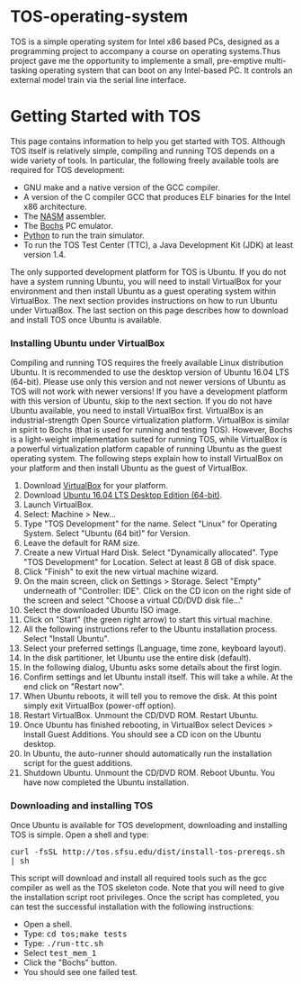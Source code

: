 # TOS-operating-system
 TOS is a simple operating system for Intel x86 based PCs, designed as a programming project to accompany a course on operating systems.Thus project gave me the opportunity to implemente a small, pre-emptive multi-tasking operating system that can boot on any Intel-based PC. It controls an external model train via the serial line interface.

<h1>Getting Started with TOS</h1>

<p>
This page contains information to help you get started
with TOS.
Although TOS itself is relatively simple, compiling and running
TOS depends on a wide variety of tools. In particular, the following
freely available tools are required for TOS development:
</p>

<ul>
<li> GNU make and a native version of the GCC compiler.
</li><li> A version of the C compiler GCC that produces ELF binaries
for the Intel x86 architecture.
</li><li> The <a href="http://sourceforge.net/projects/nasm/">NASM</a> assembler.
</li><li> The <a href="http://bochs.sourceforge.net/">Bochs</a> PC emulator.
</li><li> <a href="http://www.python.org/">Python</a> to run the train simulator.
</li><li> To run the TOS Test Center (TTC), a Java Development Kit (JDK)
at least version 1.4.
</li></ul>

<p>
The only supported development platform for TOS is Ubuntu. If you do not
have a system running Ubuntu, you will need to install VirtualBox for your
environment and then install Ubuntu as a guest operating system within VirtualBox.
The next section provides instructions on how to run Ubuntu under VirtualBox.
The last section on this page describes how to download and install TOS once
Ubuntu is available.
</p>


<h3>Installing Ubuntu under VirtualBox</h3>

<p>
Compiling and running TOS requires the freely available Linux distribution
Ubuntu. It is recommended to use the desktop version of Ubuntu 16.04 LTS (64-bit).
Please use only this version and not newer versions of Ubuntu as TOS will
not work with newer versions!
If you have a development platform with this version of Ubuntu, skip to the next
section. If you do not have Ubuntu available, you need to install VirtualBox first.
VirtualBox is an industrial-strength Open
Source virtualization platform. VirtualBox is similar in spirit
to Bochs (that is used for running and testing TOS). However,
Bochs is a light-weight implementation suited for running TOS, while
VirtualBox is a powerful virtualization platform capable of running
Ubuntu as the guest operating system. The following steps explain
how to install VirtualBox on your platform and then install Ubuntu as the
guest of VirtualBox.

</p><ol>
<li> Download <a href="http://www.virtualbox.org/">VirtualBox</a>
for your platform.

</li><li> Download <a href="http://www.ubuntu.com/getubuntu/download">Ubuntu
16.04 LTS Desktop Edition (64-bit)</a>.

</li><li> Launch VirtualBox.

</li><li> Select: Machine &gt; New...

</li><li> Type "TOS Development" for the name. Select "Linux" for Operating
System. Select "Ubuntu (64 bit)" for Version.

</li><li> Leave the default for RAM size.

</li><li> Create a new Virtual Hard Disk. Select "Dynamically allocated".
Type "TOS Development" for Location. Select at least 8 GB of disk space.

</li><li> Click "Finish" to exit the new virtual machine wizard.

</li><li> On the main screen, click on Settings &gt; Storage. Select "Empty"
underneath of "Controller: IDE". Click on the CD icon on the right side
of the screen and select "Choose a virtual CD/DVD disk file..."

</li><li> Select the downloaded Ubuntu ISO image.

</li><li> Click on "Start" (the green right arrow) to start this virtual
machine.

</li><li> All the following instructions refer to the Ubuntu installation
process. Select "Install Ubuntu".

</li><li> Select your preferred settings (Language, time zone, keyboard layout).

</li><li> In the disk partitioner, let Ubuntu use the entire disk (default).

</li><li> In the following dialog, Ubuntu asks some details about the first
login.

</li><li> Confirm settings and let Ubuntu install itself. This will take a while.
At the end click on "Restart now".

</li><li> When Ubuntu reboots, it will tell you to remove the disk. At this
point simply exit VirtualBox (power-off option).

</li><li> Restart VirtualBox. Unmount the CD/DVD ROM. Restart Ubuntu.

</li><li> Once Ubuntu has finished rebooting, in VirtualBox select Devices
&gt; Install Guest Additions. You should see a CD icon on the Ubuntu
desktop.

</li><li> In Ubuntu, the auto-runner should automatically run the installation
script for the guest additions.

</li><li> Shutdown Ubuntu. Unmount the CD/DVD ROM. Reboot Ubuntu. You have
now completed the Ubuntu installation.

</li></ol>

<h3>Downloading and installing TOS</h3>

<p>
Once Ubuntu is available for TOS development, downloading and installing TOS
is simple. Open a shell and type:
</p>

<p>
<tt>curl -fsSL http://tos.sfsu.edu/dist/install-tos-prereqs.sh | sh</tt>
</p>

<p>
This script will download and install all required tools such as the gcc compiler
as well as the TOS skeleton code. Note that you will need to give the installation
script root privileges. Once the script has completed, you can test
the successful installation with the following instructions:
</p>

<ul>

<li> Open a shell.
</li><li> Type: <tt>cd tos;make tests</tt>
</li><li> Type: <tt>./run-ttc.sh</tt>
</li><li> Select <tt>test_mem_1</tt>
</li><li> Click the "Bochs" button.
</li><li> You should see one failed test.

</li></ul>

</div>
